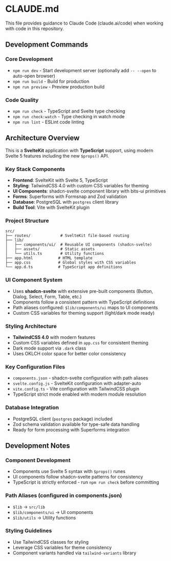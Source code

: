 # CLAUDE.md

This file provides guidance to Claude Code (claude.ai/code) when working with code in this repository.

## Development Commands

### Core Development
- `npm run dev` - Start development server (optionally add `-- --open` to auto-open browser)
- `npm run build` - Build for production
- `npm run preview` - Preview production build

### Code Quality
- `npm run check` - TypeScript and Svelte type checking
- `npm run check:watch` - Type checking in watch mode  
- `npm run lint` - ESLint code linting

## Architecture Overview

This is a **SvelteKit** application with **TypeScript** support, using modern Svelte 5 features including the new `$props()` API.

### Key Stack Components
- **Frontend**: SvelteKit with Svelte 5, TypeScript
- **Styling**: TailwindCSS 4.0 with custom CSS variables for theming
- **UI Components**: shadcn-svelte component library with bits-ui primitives
- **Forms**: Superforms with Formsnap and Zod validation
- **Database**: PostgreSQL with `postgres` client library
- **Build Tool**: Vite with SvelteKit plugin

### Project Structure
```
src/
├── routes/             # SvelteKit file-based routing
├── lib/
│   ├── components/ui/  # Reusable UI components (shadcn-svelte)
│   ├── assets/         # Static assets
│   └── utils.ts        # Utility functions
├── app.html           # HTML template
├── app.css            # Global styles with CSS variables
└── app.d.ts           # TypeScript app definitions
```

### UI Component System
- Uses **shadcn-svelte** with extensive pre-built components (Button, Dialog, Select, Form, Table, etc.)
- Components follow a consistent pattern with TypeScript definitions
- Path aliases configured: `$lib/components/ui` maps to UI components
- Custom CSS variables for theming support (light/dark mode ready)

### Styling Architecture
- **TailwindCSS 4.0** with modern features
- Custom CSS variables defined in `app.css` for consistent theming
- Dark mode support via `.dark` class
- Uses OKLCH color space for better color consistency

### Key Configuration Files
- `components.json` - shadcn-svelte configuration with path aliases
- `svelte.config.js` - SvelteKit configuration with adapter-auto
- `vite.config.ts` - Vite configuration with TailwindCSS plugin
- TypeScript strict mode enabled with modern module resolution

### Database Integration
- PostgreSQL client (`postgres` package) included
- Zod schema validation available for type-safe data handling
- Ready for form processing with Superforms integration

## Development Notes

### Component Development
- Components use Svelte 5 syntax with `$props()` runes
- UI components follow shadcn-svelte patterns for consistency
- TypeScript is strictly enforced - run `npm run check` before committing

### Path Aliases (configured in components.json)
- `$lib` → `src/lib`
- `$lib/components/ui` → UI components
- `$lib/utils` → Utility functions

### Styling Guidelines
- Use TailwindCSS classes for styling
- Leverage CSS variables for theme consistency
- Component variants handled via `tailwind-variants` library